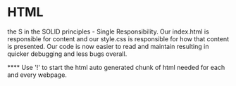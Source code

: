 # HTML

the S in the SOLID principles - Single Responsibility. Our index.html is responsible for content and our style.css is responsible for how that content is presented. Our code is now easier to read and maintain resulting in quicker debugging and less bugs overall.

**** Use '!' to start the html auto generated chunk of html needed for each and every webpage.